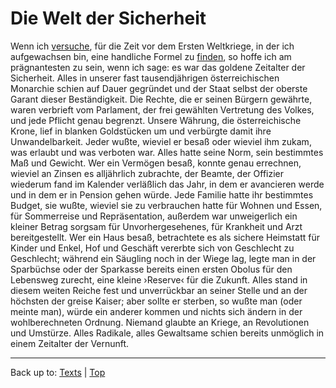 # Die Welt der Sicherheit

Wenn ich [versuche](../../verbs/v/ve/versuchen.md), für die Zeit vor dem Ersten Weltkriege, in der ich aufgewachsen bin, eine handliche Formel zu [finden](../../verbs/f/fi/finden.md), so hoffe ich am prägnantesten zu sein, wenn ich sage: es war das goldene Zeitalter der Sicherheit. Alles in unserer fast tausendjährigen österreichischen Monarchie schien auf Dauer gegründet und der Staat selbst der oberste Garant dieser Beständigkeit. Die Rechte, die er seinen Bürgern gewährte, waren verbrieft vom Parlament, der frei gewählten Vertretung des Volkes, und jede Pflicht genau begrenzt. Unsere Währung, die österreichische Krone, lief in blanken Goldstücken um und verbürgte damit ihre Unwandelbarkeit. Jeder wußte, wieviel er besaß oder wieviel ihm zukam, was erlaubt und was verboten war. Alles hatte seine Norm, sein bestimmtes Maß und Gewicht. Wer ein Vermögen besaß, konnte genau errechnen, wieviel an Zinsen es alljährlich zubrachte, der Beamte, der Offizier wiederum fand im Kalender verläßlich das Jahr, in dem er avancieren werde und in dem er in Pension gehen würde. Jede Familie hatte ihr bestimmtes Budget, sie wußte, wieviel sie zu verbrauchen hatte für Wohnen und Essen, für Sommerreise und Repräsentation, außerdem war unweigerlich ein kleiner Betrag sorgsam für Unvorhergesehenes, für Krankheit und Arzt bereitgestellt. Wer ein Haus besaß, betrachtete es als sichere Heimstatt für Kinder und Enkel, Hof und Geschäft vererbte sich von Geschlecht zu Geschlecht; während ein Säugling noch in der Wiege lag, legte man in der Sparbüchse oder der Sparkasse bereits einen ersten Obolus für den Lebensweg zurecht, eine kleine ›Reserve‹ für die Zukunft. Alles stand in diesem weiten Reiche fest und unverrückbar an seiner Stelle und an der höchsten der greise Kaiser; aber sollte er sterben, so wußte man (oder meinte man), würde ein anderer kommen und nichts sich ändern in der wohlberechneten Ordnung. Niemand glaubte an Kriege, an Revolutionen und Umstürze. Alles Radikale, alles Gewaltsame schien bereits unmöglich in einem Zeitalter der Vernunft.

----

Back up to: [Texts](../index.md) | [Top](../../index.md)
